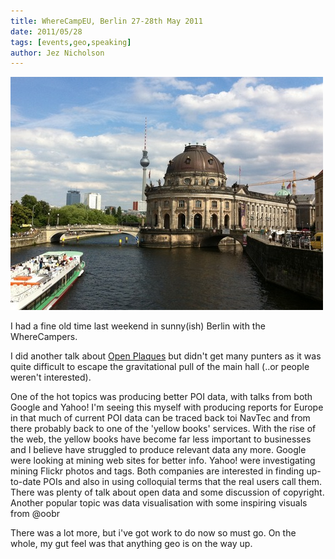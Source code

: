 ```yaml
---
title: WhereCampEU, Berlin 27-28th May 2011
date: 2011/05/28
tags: [events,geo,speaking]
author: Jez Nicholson
---
```

<div class='p_embed p_image_embed'>
<a href="/media/getfile/files.posterous.com/temp-2011-06-01/qjjIlnsxIIAzqeprGBmGqflqzsesIqutgpDgnCEItewnFkeEityChktsqBfh/IMG_0259.JPG.scaled1000.jpg"><img alt="Img_0259" height="373" src="/media/getfile/files.posterous.com/temp-2011-06-01/qjjIlnsxIIAzqeprGBmGqflqzsesIqutgpDgnCEItewnFkeEityChktsqBfh/IMG_0259.JPG.scaled500.jpg" width="500" /></a>
</div>

I had a fine old time last weekend in sunny(ish) Berlin with the WhereCampers.

I did another talk about <a href="http://openplaques.org">Open Plaques</a> but didn't get many punters as it was quite difficult to escape the gravitational pull of the main hall (..or people weren't interested).

One of the hot topics was producing better POI data, with talks from both Google and Yahoo! I'm seeing this myself with producing reports for Europe in that much of current POI data can be traced back toi NavTec and from there probably back to one of the 'yellow books' services. With the rise of the web, the yellow books have become far less important to businesses and I believe have struggled to produce relevant data any more. Google were looking at mining web sites for better info. Yahoo! were investigating mining Flickr photos and tags. Both companies are interested in finding up-to-date POIs and also in using colloquial terms that the real users call them.
There was plenty of talk about open data and some discussion of copyright.
Another popular topic was data visualisation with some inspiring visuals from @oobr

There was a lot more, but i've got work to do now so must go. On the whole, my gut feel was that anything geo is on the way up.
